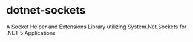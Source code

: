 # dotnet-sockets
A Socket Helper and Extensions Library utilizing System.Net.Sockets for .NET 5 Applications
